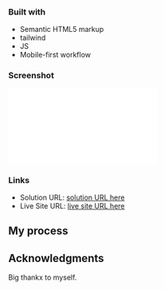 ### Built with

- Semantic HTML5 markup
- tailwind
- JS
- Mobile-first workflow


### Screenshot

![](/screenshot/Screenshot%202024-06-06%20144745.p)

### Links

- Solution URL: [solution URL here](https://github.com/Akshitpatel25/E-commers-webApp)
- Live Site URL: [live site URL here](https://e-commers-webapp.pages.dev/)

## My process



## Acknowledgments

Big thankx to myself.
